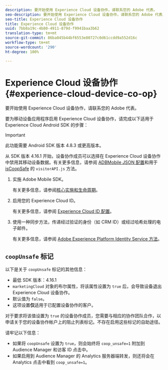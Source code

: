 ```yaml
---
description: 要开始使用 Experience Cloud 设备协作，请联系您的 Adobe 代表。
seo-description: 要开始使用 Experience Cloud 设备协作，请联系您的 Adobe 代表。
seo-title: Experience Cloud 设备协作
title: Experience Cloud 设备协作
uuid: 7bb8a19c-4b80-4911-879d-f9941baa3b62
translation-type: tm+mt
source-git-commit: 86ba045b44bf6553e80727c0d61ccdd9a552d16c
workflow-type: tm+mt
source-wordcount: '290'
ht-degree: 100%

---
```



# Experience Cloud 设备协作 {#experience-cloud-device-co-op}

要开始使用 Experience Cloud 设备协作，请联系您的 Adobe 代表。

要为移动设备应用程序启用 Experience Cloud 设备协作，请完成以下适用于 Experience Cloud Android SDK 的步骤：

>[!IMPORTANT]
>
>此功能需要 Android SDK 版本 4.8.3 或更高版本。

从 SDK 版本 4.16.1 开始，设备协作成员可以选择在 Experience Cloud 设备协作中禁用其移动设备数据。有关更多信息，请参阅 [ADBMobile JSON 配置](/help/android/configuration/json-config/json-config.md)和用于 [isCoopSafe](https://docs.adobe.com/content/help/zh-Hans/id-service/using/id-service-api/configurations/coopsafe.html) 的 `visitorAPI.js` 方法。

1. 实施 Adobe Mobile SDK。

   有关更多信息，请参阅[核心实施和生命周期](/help/android/getting-started/dev-qs.md)。
1. 启用您的 Experience Cloud ID。

   有关更多信息，请参阅 [Experience Cloud ID 配置](/help/android/c-marketing-cloud/mcvid.md)。
1. 使用一种同步方法，传递经过验证的身份（如 CRM ID）或经过哈希处理的电子邮件。

   有关更多信息，请参阅 [Adobe Experience Platform Identity Service 方法](/help/android/c-marketing-cloud/mc-methods.md)。

## `coopUnsafe` 标记

以下是关于 `coopUnsafe` 标记的其他信息：

* 最低 SDK 版本：4.16.1
* `marketingCloud` 对象的布尔属性，将该属性设置为 `true` 后，会导致设备退出 Experience Cloud 设备协作。
* 默认值为 `false`。
* 这项设置&#x200B;**仅**&#x200B;适用于已配置设备协作的客户。

对于要求将该值设置为 `true` 的设备协作成员，您需要与相应的协作团队合作，以申请关于您的设备协作帐户上的阻止列表标记。不存在启用这些标记的自助途径。

请牢记以下信息：

* 如果将 `coopUnsafe` 设置为 `true`，则会始终将 `coop_unsafe=1` 附加到 Audience Manager 和访客 ID 点击中。
* 如果启用到 Audience Manager 的 Analytics 服务器端转发，则还将会在 Analytics 点击中看到 `coop_unsafe=1`。